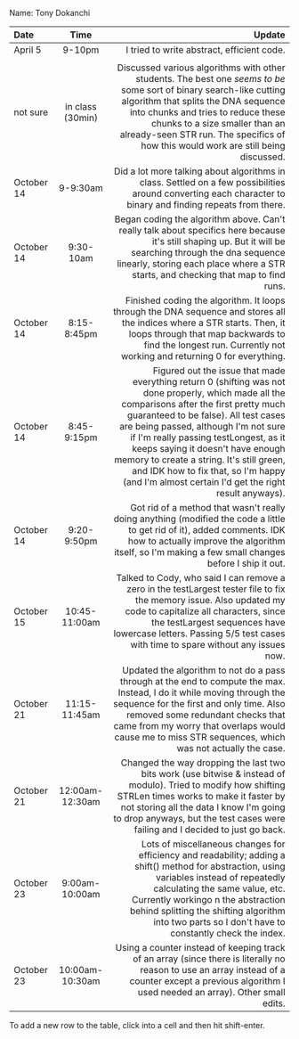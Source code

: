 Name: Tony Dokanchi

| Date       |       Time       |                                                                                                                                                                                                                                                                                                                                                                                                                                                     Update |
|:-----------|:----------------:|-----------------------------------------------------------------------------------------------------------------------------------------------------------------------------------------------------------------------------------------------------------------------------------------------------------------------------------------------------------------------------------------------------------------------------------------------------------:|
| April 5    |      9-10pm      |                                                                                                                                                                                                                                                                                                                                                                                                                 I tried to write abstract, efficient code. |
|            |                  |                                                                                                                                                                                                                                                                                                                                                                                                                                                            |
| not sure   | in class (30min) |                                                                                                                                   Discussed various algorithms with other students. The best one *seems to be* some sort of binary search-like cutting algorithm that splits the DNA sequence into chunks and tries to reduce these chunks to a size smaller than an already-seen STR run. The specifics of how this would work are still being discussed. |
| October 14 |     9-9:30am     |                                                                                                                                                                                                                                                                                                Did a lot more talking about algorithms in class. Settled on a few possibilities around converting each character to binary and finding repeats from there. |
| October 14 |    9:30-10am     |                                                                                                                                                                                                             Began coding the algorithm above. Can't really talk about specifics here because it's still shaping up. But it will be searching through the dna sequence linearly, storing each place where a STR starts, and checking that map to find runs. |
| October 14 |   8:15-8:45pm    |                                                                                                                                                                                                                   Finished coding the algorithm. It loops through the DNA sequence and stores all the indices where a STR starts. Then, it loops through that map backwards to find the longest run. Currently not working and returning 0 for everything. |
| October 14 |   8:45-9:15pm    | Figured out the issue that made everything return 0 (shifting was not done properly, which made all the comparisons after the first pretty much guaranteed to be false). All test cases are being passed, although I'm not sure if I'm really passing testLongest, as it keeps saying it doesn't have enough memory to create a string. It's still green, and IDK how to fix that, so I'm happy (and I'm almost certain I'd get the right result anyways). |
| October 14 |   9:20-9:50pm    |                                                                                                                                                                                                                             Got rid of a method that wasn't really doing anything (modified the code a little to get rid of it), added comments. IDK how to actually improve the algorithm itself, so I'm making a few small changes before I ship it out. |
| October 15 |  10:45-11:00am   |                                                                                                                                                                          Talked to Cody, who said I can remove a zero in the testLargest tester file to fix the memory issue. Also updated my code to capitalize all characters, since the testLargest sequences have lowercase letters. Passing 5/5 test cases with time to spare without any issues now. |
| October 21 |  11:15-11:45am   |                                                                                                                                              Updated the algorithm to not do a pass through at the end to compute the max. Instead, I do it while moving through the sequence for the first and only time. Also removed some redundant checks that came from my worry that overlaps would cause me to miss STR sequences, which was not actually the case. |
| October 21 | 12:00am-12:30am  |                                                                                                                                                                          Changed the way dropping the last two bits work (use bitwise & instead of modulo). Tried to modify how shifting STRLen times works to make it faster by not storing all the data I know I'm going to drop anyways, but the test cases were failing and I decided to just go back. |
| October 23 |  9:00am-10:00am  |                                                                                                                                   Lots of miscellaneous changes for efficiency and readability; adding a shift() method for abstraction, using variables instead of repeatedly calculating the same value, etc. Currently workingo n the abstraction behind splitting the shifting algorithm into two parts so I don't have to constantly check the index. |
| October 23 | 10:00am-10:30am  |                                                                                                                                                                                                                                                      Using a counter instead of keeping track of an array (since there is literally no reason to use an array instead of a counter except a previous algorithm I used needed an array). Other small edits. |


To add a new row to the table, click into a cell and then hit shift-enter.